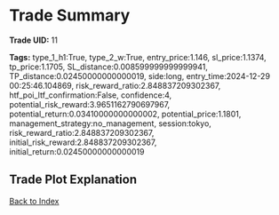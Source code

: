 # Trade Summary

**Trade UID:** 11 

**Tags:** type_1_h1:True, type_2_w:True, entry_price:1.146, sl_price:1.1374, tp_price:1.1705, SL_distance:0.008599999999999941, TP_distance:0.02450000000000019, side:long, entry_time:2024-12-29 00:25:46.104869, risk_reward_ratio:2.848837209302367, htf_poi_ltf_confirmation:False, confidence:4, potential_risk_reward:3.9651162790697967, potential_return:0.03410000000000002, potential_price:1.1801, management_strategy:no_management, session:tokyo, risk_reward_ratio:2.848837209302367, initial_risk_reward:2.848837209302367, initial_return:0.02450000000000019

## Trade Plot Explanation


[Back to Index](index.md)
